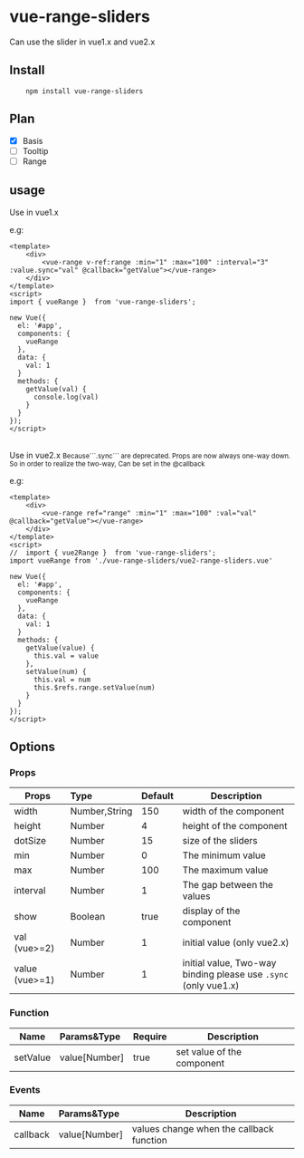 # vue-range-sliders
Can use the slider in vue1.x and  vue2.x

## Install
```
    npm install vue-range-sliders
```

## Plan

- [x] Basis
- [ ] Tooltip
- [ ] Range

## usage
Use in vue1.x

e.g:
```
<template>
    <div>
        <vue-range v-ref:range :min="1" :max="100" :interval="3" :value.sync="val" @callback="getValue"></vue-range>
    </div>
</template>
<script>
import { vueRange }  from 'vue-range-sliders';

new Vue({
  el: '#app',
  components: {
    vueRange
  },
  data: {
    val: 1
  }
  methods: {
    getValue(val) {
      console.log(val)
    }
  }
});
</script>
```
<br>
Use in vue2.x 
<small>Because```.sync``` are deprecated. Props are now always one-way down. So in order to realize the two-way, Can be set in the @callback </small>

e.g:
```
<template>
    <div>
        <vue-range ref="range" :min="1" :max="100" :val="val" @callback="getValue"></vue-range>
    </div>
</template>
<script>
//  import { vue2Range }  from 'vue-range-sliders';
import vueRange from './vue-range-sliders/vue2-range-sliders.vue'

new Vue({
  el: '#app',
  components: {
    vueRange
  },
  data: {
    val: 1
  }
  methods: {
    getValue(value) {
      this.val = value
    },
    setValue(num) {
      this.val = num
      this.$refs.range.setValue(num)
    }
  }
});
</script>
```

## Options

### Props
| Props       | Type          | Default  | Description  |
| ----------- |:--------------| ---------|--------------|
| width       | Number,String | 150      | width of the component |
| height      | Number        | 4        | height of the component |
| dotSize     | Number        | 15       | size of the sliders |
| min         | Number        | 0        | The minimum value   |
| max         | Number        | 100      | The maximum value   |
| interval    | Number        | 1        | The gap between the values |
| show        | Boolean       | true     | display of the component |
| val (vue>=2)| Number        | 1        | initial value (only vue2.x)|
| value (vue>=1)| Number      | 1        | initial value, Two-way binding please use ```.sync``` (only vue1.x)|

### Function
| Name        | Params&Type   | Require  | Description  |
| ----------- |:--------------| ---------|--------------|
| setValue    | value[Number] | true     | set value of the component |

### Events
| Name        | Params&Type   | Description  |
| ----------- |:--------------|--------------|
| callback    | value[Number] | values change when the callback function |
